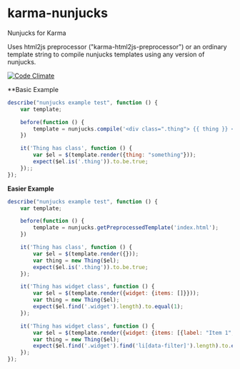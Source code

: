 karma-nunjucks
===========

Nunjucks for Karma

Uses html2js preprocessor ("karma-html2js-preprocessor") or an ordinary template string to compile nunjucks templates
using any version of nunjucks.

[![Code Climate](https://codeclimate.com/github/TakenPilot/karma-nunjucks/badges/gpa.svg)](https://codeclimate.com/github/TakenPilot/karma-nunjucks)

**Basic Example
```javascript
describe("nunjucks example test", function () {
    var template;

    before(function () {
        template = nunjucks.compile('<div class=".thing"> {{ thing }} </div>');
    })

    it('Thing has class', function () {
        var $el = $(template.render({thing: "something"}));
        expect($el.is('.thing')).to.be.true;
    });;
});
```

**Easier Example**
```javascript
describe("nunjucks example test", function () {
    var template;

    before(function () {
        template = nunjucks.getPreprocessedTemplate('index.html');
    })

    it('Thing has class', function () {
        var $el = $(template.render({}));
        var thing = new Thing($el);
        expect($el.is('.thing')).to.be.true;
    });

    it('Thing has widget class', function () {
        var $el = $(template.render({widget: {items: []}}));
        var thing = new Thing($el);
        expect($el.find('.widget').length).to.equal(1);
    });

    it('Thing has widget class', function () {
        var $el = $(template.render({widget: {items: [{label: "Item 1", tag: "itemTag"}]}}));
        var thing = new Thing($el);
        expect($el.find('.widget').find('li[data-filter]').length).to.equal(1);
    });
});
```
